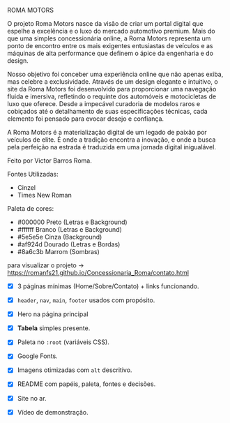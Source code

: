 ROMA MOTORS

O projeto Roma Motors nasce da visão de criar um portal digital que espelhe a excelência e o luxo do mercado automotivo premium. Mais do que uma simples concessionária online, a Roma Motors representa um ponto de encontro entre os mais exigentes entusiastas de veículos e as máquinas de alta performance que definem o ápice da engenharia e do design.

Nosso objetivo foi conceber uma experiência online que não apenas exiba, mas celebre a exclusividade. Através de um design elegante e intuitivo, o site da Roma Motors foi desenvolvido para proporcionar uma navegação fluida e imersiva, refletindo o requinte dos automóveis e motocicletas de luxo que oferece. Desde a impecável curadoria de modelos raros e cobiçados até o detalhamento de suas especificações técnicas, cada elemento foi pensado para evocar desejo e confiança.

A Roma Motors é a materialização digital de um legado de paixão por veículos de elite. É onde a tradição encontra a inovação, e onde a busca pela perfeição na estrada é traduzida em uma jornada digital inigualável.

Feito por Victor Barros Roma.

Fontes Utilizadas:
- Cinzel
- Times New Roman

Paleta de cores:
- #000000 Preto (Letras e Background)
- #ffffff Branco (Letras e Background)
- #5e5e5e Cinza (Background)
- #af924d Dourado (Letras e Bordas)
- #8a6c3b Marrom (Sombras)

para visualizar o projeto -> https://romanfs21.github.io/Concessionaria_Roma/contato.html

- [X]  3 páginas mínimas (Home/Sobre/Contato) + links funcionando.
- [X]  `header`, `nav`, `main`, `footer` usados com propósito.
- [X]  Hero na página principal
- [X]  **Tabela** simples presente.
- [X]  Paleta no `:root` (variáveis CSS).
- [X]  Google Fonts.
- [X]  Imagens otimizadas com `alt` descritivo.
- [X]  README com papéis, paleta, fontes e decisões.
- [X]  Site no ar.
- [X]  Vídeo de demonstração.




